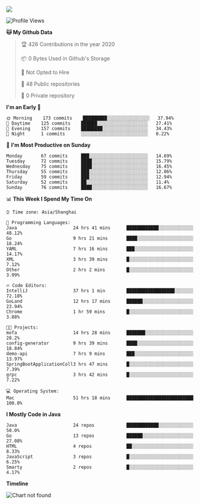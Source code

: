 
<a href="https://github.com/helloworlde">
  <img align="" src="https://github-readme-stats.vercel.app/api?username=helloworlde&show_icons=true&count_private=true" />
</a>

<!--START_SECTION:waka-->
![Profile Views](http://img.shields.io/badge/Profile%20Views-49-blue)

**🐱 My Github Data** 

> 🏆 426 Contributions in the year 2020
 > 
> 📦 0 Bytes Used in Github's Storage 
 > 
> 🚫 Not Opted to Hire
 > 
> 📜 48 Public repositories
 > 
> 🔑 0 Private repository 
 > 
**I'm an Early 🐤** 

```text
🌞 Morning    173 commits    █████████░░░░░░░░░░░░░░░░   37.94% 
🌆 Daytime    125 commits    ██████░░░░░░░░░░░░░░░░░░░   27.41% 
🌃 Evening    157 commits    ████████░░░░░░░░░░░░░░░░░   34.43% 
🌙 Night      1 commits      ░░░░░░░░░░░░░░░░░░░░░░░░░   0.22%

```
📅 **I'm Most Productive on Sunday** 

```text
Monday       67 commits     ███░░░░░░░░░░░░░░░░░░░░░░   14.69% 
Tuesday      72 commits     ████░░░░░░░░░░░░░░░░░░░░░   15.79% 
Wednesday    75 commits     ████░░░░░░░░░░░░░░░░░░░░░   16.45% 
Thursday     55 commits     ███░░░░░░░░░░░░░░░░░░░░░░   12.06% 
Friday       59 commits     ███░░░░░░░░░░░░░░░░░░░░░░   12.94% 
Saturday     52 commits     ██░░░░░░░░░░░░░░░░░░░░░░░   11.4% 
Sunday       76 commits     ████░░░░░░░░░░░░░░░░░░░░░   16.67%

```


📊 **This Week I Spend My Time On** 

```text
⌚︎ Time zone: Asia/Shanghai

💬 Programming Languages: 
Java                     24 hrs 41 mins      ████████████░░░░░░░░░░░░░   48.12% 
Go                       9 hrs 21 mins       ████░░░░░░░░░░░░░░░░░░░░░   18.24% 
YAML                     7 hrs 16 mins       ███░░░░░░░░░░░░░░░░░░░░░░   14.17% 
XML                      3 hrs 39 mins       █░░░░░░░░░░░░░░░░░░░░░░░░   7.12% 
Other                    2 hrs 2 mins        █░░░░░░░░░░░░░░░░░░░░░░░░   3.99%

🔥 Code Editors: 
IntelliJ                 37 hrs 1 min        ██████████████████░░░░░░░   72.18% 
GoLand                   12 hrs 17 mins      ██████░░░░░░░░░░░░░░░░░░░   23.94% 
Chrome                   1 hr 59 mins        █░░░░░░░░░░░░░░░░░░░░░░░░   3.88%

🐱‍💻 Projects: 
mofa                     14 hrs 28 mins      ███████░░░░░░░░░░░░░░░░░░   28.2% 
config-generator         9 hrs 39 mins       ████░░░░░░░░░░░░░░░░░░░░░   18.84% 
demo-api                 7 hrs 9 mins        ███░░░░░░░░░░░░░░░░░░░░░░   13.97% 
SpringBootApplicationColl3 hrs 47 mins       █░░░░░░░░░░░░░░░░░░░░░░░░   7.39% 
grpc                     3 hrs 42 mins       █░░░░░░░░░░░░░░░░░░░░░░░░   7.22%

💻 Operating System: 
Mac                      51 hrs 18 mins      █████████████████████████   100.0%

```

**I Mostly Code in Java** 

```text
Java                     24 repos            ████████████░░░░░░░░░░░░░   50.0% 
Go                       13 repos            ██████░░░░░░░░░░░░░░░░░░░   27.08% 
HTML                     4 repos             ██░░░░░░░░░░░░░░░░░░░░░░░   8.33% 
JavaScript               3 repos             █░░░░░░░░░░░░░░░░░░░░░░░░   6.25% 
Smarty                   2 repos             █░░░░░░░░░░░░░░░░░░░░░░░░   4.17%

```


**Timeline**

![Chart not found](https://github.com/helloworlde/helloworlde/blob/master/charts/bar_graph.png) 


<!--END_SECTION:waka-->
